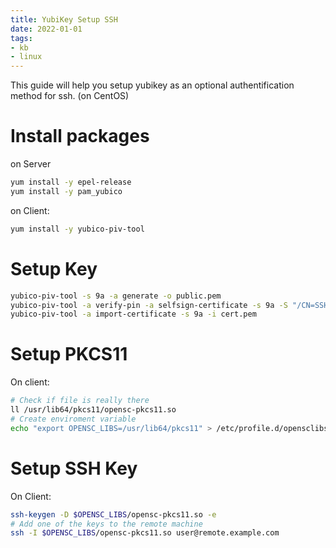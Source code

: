 ```yaml
---
title: YubiKey Setup SSH
date: 2022-01-01
tags: 
- kb
- linux
---
```


This guide will help you setup yubikey as an optional authentification method for ssh. (on CentOS)

# Install packages 

on Server

```bash
yum install -y epel-release
yum install -y pam_yubico
```

on Client:

```bash
yum install -y yubico-piv-tool
```

# Setup Key

```bash
yubico-piv-tool -s 9a -a generate -o public.pem
yubico-piv-tool -a verify-pin -a selfsign-certificate -s 9a -S "/CN=SSH key/" -i public.pem -o cert.pem
yubico-piv-tool -a import-certificate -s 9a -i cert.pem
```

# Setup PKCS11

On client:

```bash
# Check if file is really there
ll /usr/lib64/pkcs11/opensc-pkcs11.so 
# Create enviroment variable
echo "export OPENSC_LIBS=/usr/lib64/pkcs11" > /etc/profile.d/opensclibs.sh
```

# Setup SSH Key

On Client:

```bash
ssh-keygen -D $OPENSC_LIBS/opensc-pkcs11.so -e
# Add one of the keys to the remote machine
ssh -I $OPENSC_LIBS/opensc-pkcs11.so user@remote.example.com
```
